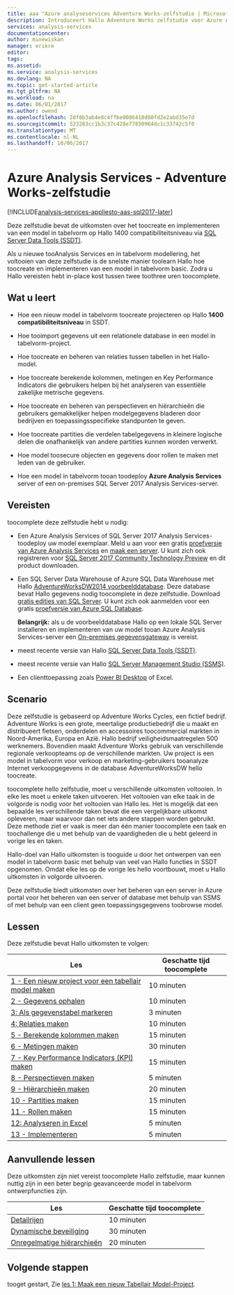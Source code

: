 ```yaml
---
title: aaa "Azure analyseservices Adventure Works-zelfstudie | Microsoft Docs'
description: Introduceert Hallo Adventure Works zelfstudie voor Azure Analysis Services
services: analysis-services
documentationcenter: 
author: minewiskan
manager: erikre
editor: 
tags: 
ms.assetid: 
ms.service: analysis-services
ms.devlang: NA
ms.topic: get-started-article
ms.tgt_pltfrm: NA
ms.workload: na
ms.date: 06/01/2017
ms.author: owend
ms.openlocfilehash: 2df8b3ab4e8c4ffbe0086418d60fd2e2abd35e7d
ms.sourcegitcommit: 523283cc1b3c37c428e77850964dc1c33742c5f0
ms.translationtype: MT
ms.contentlocale: nl-NL
ms.lasthandoff: 10/06/2017
---
```

# <a name="azure-analysis-services---adventure-works-tutorial"></a>Azure Analysis Services - Adventure Works-zelfstudie

[!INCLUDE[analysis-services-appliesto-aas-sql2017-later](../../../includes/analysis-services-appliesto-aas-sql2017-later.md)]

Deze zelfstudie bevat de uitkomsten over het toocreate en implementeren van een model in tabelvorm op Hallo 1400 compatibiliteitsniveau via [SQL Server Data Tools (SSDT)](https://docs.microsoft.com/sql/ssdt/download-sql-server-data-tools-ssdt).  

Als u nieuwe tooAnalysis Services en in tabelvorm modellering, het voltooien van deze zelfstudie is de snelste manier toolearn Hallo hoe toocreate en implementeren van een model in tabelvorm basic. Zodra u Hallo vereisten hebt in-place kost tussen twee toothree uren toocomplete.  
  
## <a name="what-you-learn"></a>Wat u leert   
  
-   Hoe een nieuw model in tabelvorm toocreate projecteren op Hallo **1400 compatibiliteitsniveau** in SSDT.
  
-   Hoe tooimport gegevens uit een relationele database in een model in tabelvorm-project.  
  
-   Hoe toocreate en beheren van relaties tussen tabellen in het Hallo-model.  
  
-   Hoe toocreate berekende kolommen, metingen en Key Performance Indicators die gebruikers helpen bij het analyseren van essentiële zakelijke metrische gegevens.  
  
-   Hoe toocreate en beheren van perspectieven en hiërarchieën die gebruikers gemakkelijker helpen modelgegevens bladeren door bedrijven en toepassingsspecifieke standpunten te geven.  
  
-   Hoe toocreate partities die verdelen tabelgegevens in kleinere logische delen die onafhankelijk van andere partities kunnen worden verwerkt.  
  
-   Hoe model toosecure objecten en gegevens door rollen te maken met leden van de gebruiker.  
  
-   Hoe een model in tabelvorm tooan toodeploy **Azure Analysis Services** server of een on-premises SQL Server 2017 Analysis Services-server.  
  
## <a name="prerequisites"></a>Vereisten  
toocomplete deze zelfstudie hebt u nodig:  
  
-   Een Azure Analysis Services of SQL Server 2017 Analysis Services-toodeploy uw model exemplaar. Meld u aan voor een gratis [proefversie van Azure Analysis Services](https://azure.microsoft.com/services/analysis-services/) en [maak een server](../analysis-services-create-server.md). U kunt zich ook registreren voor [SQL Server 2017 Community Technology Preview](https://www.microsoft.com/evalcenter/evaluate-sql-server-vnext-ctp) en dit product downloaden. 

-   Een SQL Server Data Warehouse of Azure SQL Data Warehouse met Hallo [AdventureWorksDW2014 voorbeelddatabase](http://go.microsoft.com/fwlink/?LinkID=335807). Deze database bevat Hallo gegevens nodig toocomplete in deze zelfstudie. Download [gratis edities van SQL Server](https://www.microsoft.com/sql-server/sql-server-downloads). U kunt zich ook aanmelden voor een gratis [proefversie van Azure SQL Database](https://azure.microsoft.com/services/sql-database/). 

    **Belangrijk:** als u de voorbeelddatabase Hallo op een lokale SQL Server installeren en implementeren van uw model tooan Azure Analysis Services-server een [On-premises gegevensgateway](../analysis-services-gateway.md) is vereist.

-   meest recente versie van Hallo [SQL Server Data Tools (SSDT)](https://msdn.microsoft.com/library/mt204009.aspx).

-   meest recente versie van Hallo [SQL Server Management Studio (SSMS)](https://docs.microsoft.com/sql/ssms/download-sql-server-management-studio-ssms).    

-   Een clienttoepassing zoals [Power BI Desktop](https://powerbi.microsoft.com/desktop/) of Excel. 

## <a name="scenario"></a>Scenario  
Deze zelfstudie is gebaseerd op Adventure Works Cycles, een fictief bedrijf. Adventure Works is een grote, meertalige productiebedrijf die u maakt en distribueert fietsen, onderdelen en accessoires toocommercial markten in Noord-Amerika, Europa en Azië. Hallo bedrijf veiligheidsmaatregelen 500 werknemers. Bovendien maakt Adventure Works gebruik van verschillende regionale verkoopteams op de verschillende markten. Uw project is een model in tabelvorm voor verkoop en marketing-gebruikers tooanalyze Internet verkoopgegevens in de database AdventureWorksDW hello toocreate.  
  
toocomplete hello zelfstudie, moet u verschillende uitkomsten voltooien. In elke les moet u enkele taken uitvoeren. Het voltooien van elke taak in de volgorde is nodig voor het voltooien van Hallo les. Het is mogelijk dat een bepaalde les verschillende taken bevat die een vergelijkbare uitkomst opleveren, maar waarvoor dan net iets andere stappen worden gebruikt. Deze methode ziet er vaak is meer dan één manier toocomplete een taak en toochallenge die u met behulp van de vaardigheden die u hebt geleerd in vorige les en taken.  
  
Hallo-doel van Hallo uitkomsten is tooguide u door het ontwerpen van een model in tabelvorm basic met behulp van veel van Hallo functies in SSDT opgenomen. Omdat elke les op de vorige les hello voortbouwt, moet u Hallo uitkomsten in volgorde uitvoeren.
  
Deze zelfstudie biedt uitkomsten over het beheren van een server in Azure portal voor het beheren van een server of database met behulp van SSMS of met behulp van een client geen toepassingsgegevens toobrowse model. 


## <a name="lessons"></a>Lessen  
Deze zelfstudie bevat Hallo uitkomsten te volgen:  
  
|Les|Geschatte tijd toocomplete|  
|----------|------------------------------|  
|[1 - Een nieuw project voor een tabellair model maken](../tutorials/aas-lesson-1-create-a-new-tabular-model-project.md)|10 minuten|  
|[2 - Gegevens ophalen](../tutorials/aas-lesson-2-get-data.md)|10 minuten|  
|[3: Als gegevenstabel markeren](../tutorials/aas-lesson-3-mark-as-date-table.md)|3 minuten|  
|[4: Relaties maken](../tutorials/aas-lesson-4-create-relationships.md)|10 minuten|  
|[5 - Berekende kolommen maken](../tutorials/aas-lesson-5-create-calculated-columns.md)|15 minuten|
|[6 - Metingen maken](../tutorials/aas-lesson-6-create-measures.md)|30 minuten|  
|[7 - Key Performance Indicators (KPI) maken](../tutorials/aas-lesson-7-create-key-performance-indicators.md)|15 minuten|  
|[8 - Perspectieven maken](../tutorials/aas-lesson-8-create-perspectives.md)|5 minuten|  
|[9 - Hiërarchieën maken](../tutorials/aas-lesson-9-create-hierarchies.md)|20 minuten|  
|[10 - Partities maken](../tutorials/aas-lesson-10-create-partitions.md)|15 minuten|  
|[11 - Rollen maken](../tutorials/aas-lesson-11-create-roles.md)|15 minuten|  
|[12: Analyseren in Excel](../tutorials/aas-lesson-12-analyze-in-excel.md)|5 minuten| 
|[13 - Implementeren](../tutorials/aas-lesson-13-deploy.md)|5 minuten|  
  
## <a name="supplemental-lessons"></a>Aanvullende lessen  
Deze uitkomsten zijn niet vereist toocomplete Hallo zelfstudie, maar kunnen nuttig zijn in een beter begrip geavanceerde model in tabelvorm ontwerpfuncties zijn.  
  
|Les|Geschatte tijd toocomplete|  
|----------|------------------------------|  
|[Detailrijen](../tutorials/aas-supplemental-lesson-detail-rows.md)|10 minuten|
|[Dynamische beveiliging](../tutorials/aas-supplemental-lesson-dynamic-security.md)|30 minuten|
|[Onregelmatige hiërarchieën](../tutorials/aas-supplemental-lesson-ragged-hierarchies.md)|20 minuten| 

  
## <a name="next-steps"></a>Volgende stappen  
tooget gestart, Zie [les 1: Maak een nieuw Tabellair Model-Project](../tutorials/aas-lesson-1-create-a-new-tabular-model-project.md).  
  
  
  

